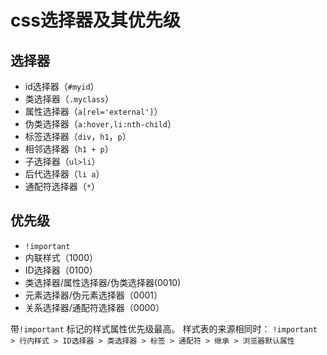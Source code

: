# css选择器及其优先级

## 选择器

- id选择器（`#myid`）
- 类选择器（`.myclass`）
- 属性选择器（`a[rel='external']`）
- 伪类选择器（`a:hover,li:nth-child`）
- 标签选择器（`div`，`h1`，`p`）
- 相邻选择器（`h1 + p`）
- 子选择器（`ul>li`）
- 后代选择器（`li a`）
- 通配符选择器（`*`）

## 优先级
- `!important`
- 内联样式（1000）
- ID选择器（0100）
- 类选择器/属性选择器/伪类选择器(0010)
- 元素选择器/伪元素选择器（0001）
- 关系选择器/通配符选择器（0000）

带`!important` 标记的样式属性优先级最高。
样式表的来源相同时：
`!important > 行内样式 > ID选择器 > 类选择器 > 标签 > 通配符 > 继承 > 浏览器默认属性`


